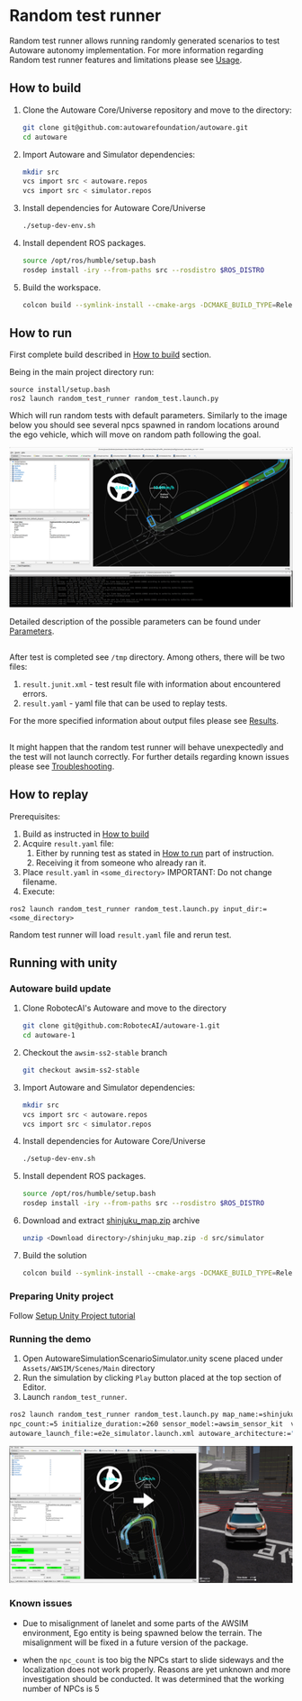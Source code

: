 # Random test runner

Random test runner allows running randomly generated scenarios to test Autoware autonomy implementation. For more information regarding Random test runner features and limitations please see [Usage](Usage.md#features).

## How to build

1. Clone the Autoware Core/Universe repository and move to the directory:
   ```bash
   git clone git@github.com:autowarefoundation/autoware.git
   cd autoware 
   ```
2. Import Autoware and Simulator dependencies:
   ```bash
   mkdir src
   vcs import src < autoware.repos  
   vcs import src < simulator.repos
   ```
3. Install dependencies for Autoware Core/Universe
   ```bash
   ./setup-dev-env.sh
   ``` 
4. Install dependent ROS packages.
   ```bash
   source /opt/ros/humble/setup.bash
   rosdep install -iry --from-paths src --rosdistro $ROS_DISTRO
   ```
5. Build the workspace.
   ```bash
   colcon build --symlink-install --cmake-args -DCMAKE_BUILD_TYPE=Release
   ```

## How to run

First complete build described in [How to build](#how-to-build) section.


Being in the main project directory run:

```shell
source install/setup.bash
ros2 launch random_test_runner random_test.launch.py
```

Which will run random tests with default parameters. Similarly to the image below you should see several npcs spawned in random locations around the ego vehicle, which will move on random path following the goal.

![Random test runner launched](img/random-test-runner-launched.png)

Detailed description of the possible parameters can be found under [Parameters](Usage.md#launch-arguments).

## 

After test is completed see `/tmp` directory. Among others, there will be two files:
1. `result.junit.xml` - test result file with information about encountered errors.
2. `result.yaml` - yaml file that can be used to replay tests.

For the more specified information about output files please see [Results](Usage.md#results).

##

It might happen that the random test runner will behave unexpectedly and the test will not launch correctly. For further details regarding known issues please see [Troubleshooting](Usage.md#troubleshooting).

## How to replay

Prerequisites:
1. Build as instructed in [How to build](#how-to-build)
2. Acquire `result.yaml` file:
   1. Either by running test as stated in [How to run](#how-to-run) part of instruction.
   2. Receiving it from someone who already ran it.
3. Place `result.yaml` in `<some_directory>` IMPORTANT: Do not change filename.
4. Execute:
 
```shell
ros2 launch random_test_runner random_test.launch.py input_dir:=<some_directory>
```

Random test runner will load `result.yaml` file and rerun test.

## Running with unity

### Autoware build update

1. Clone RobotecAI's Autoware and move to the directory
   ```bash
   git clone git@github.com:RobotecAI/autoware-1.git
   cd autoware-1
   ```
2. Checkout the `awsim-ss2-stable` branch
   ```bash
   git checkout awsim-ss2-stable
   ```
3. Import Autoware and Simulator dependencies:
   ```bash
   mkdir src
   vcs import src < autoware.repos  
   vcs import src < simulator.repos
   ```
4. Install dependencies for Autoware Core/Universe
   ```bash
   ./setup-dev-env.sh
   ``` 
5. Install dependent ROS packages.
   ```bash
   source /opt/ros/humble/setup.bash
   rosdep install -iry --from-paths src --rosdistro $ROS_DISTRO
   ```
6. Download and extract [shinjuku_map.zip](https://github.com/tier4/AWSIM/releases/download/v1.2.0/shinjuku_map.zip) archive
   ```bash
   unzip <Download directory>/shinjuku_map.zip -d src/simulator
   ```
7. Build the solution
   ```bash
   colcon build --symlink-install --cmake-args -DCMAKE_BUILD_TYPE=Release
   ```
   
### Preparing Unity project

 Follow [Setup Unity Project tutorial](https://tier4.github.io/AWSIM/GettingStarted/SetupUnityProject/)

### Running the demo

1. Open AutowareSimulationScenarioSimulator.unity scene placed under `Assets/AWSIM/Scenes/Main` directory
2. Run the simulation by clicking `Play` button placed at the top section of Editor.
3. Launch `random_test_runner`.

```bash
ros2 launch random_test_runner random_test.launch.py map_name:=shinjuku_map simulator_type:=awsim \
npc_count:=5 initialize_duration:=260 sensor_model:=awsim_sensor_kit  vehicle_model:=sample_vehicle  \
autoware_launch_file:=e2e_simulator.launch.xml autoware_architecture:="awf/universe/20250130"
```

![Random test runner launched](img/random_test_runner_awsim.png)

### Known issues
- Due to misalignment of lanelet and some parts of the AWSIM environment, Ego entity is being spawned below the terrain.
The misalignment will be fixed in a future version of the package.

- when the `npc_count` is too big the NPCs start to slide sideways and the localization does not work properly.
Reasons are yet unknown and more investigation should be conducted. It was determined that the working number of
NPCs is 5
